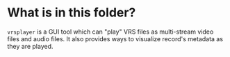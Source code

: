 # What is in this folder?

`vrsplayer` is a GUI tool which can "play" VRS files as multi-stream video files and audio files. It also provides ways to visualize record's metadata as they are played.
